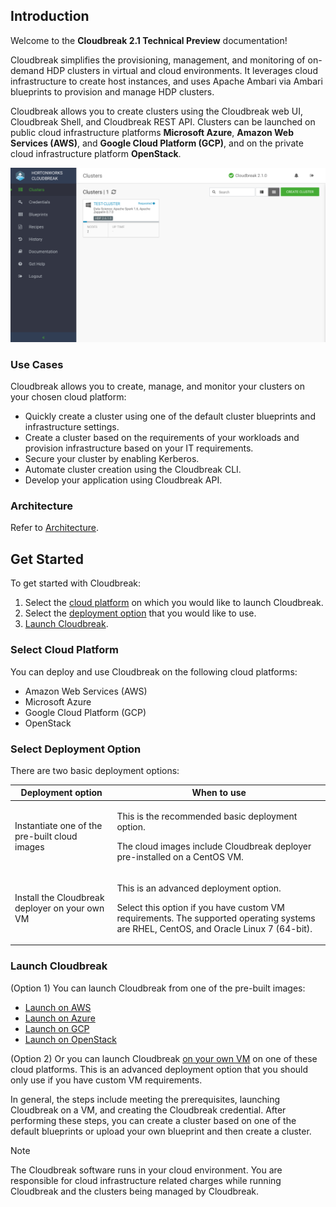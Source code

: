 ## Introduction

Welcome to the **Cloudbreak 2.1 Technical Preview** documentation!

Cloudbreak simplifies the provisioning, management, and monitoring of on-demand HDP clusters in virtual and cloud environments. It leverages cloud infrastructure to create host instances, and uses Apache Ambari via Ambari blueprints to provision and manage HDP clusters. 

Cloudbreak allows you to create clusters using the Cloudbreak web UI, Cloudbreak Shell, and Cloudbreak REST API. Clusters can be launched on public cloud infrastructure platforms **Microsoft Azure**, **Amazon Web Services (AWS)**, and **Google Cloud Platform (GCP)**, and on the private cloud infrastructure platform **OpenStack**.

<a href="./images/cloudbreak-ui.png" target="_blank" title="click to enlarge"><img src="./images/cloudbreak-ui.png" width="650" title="Cloudbreak web UI"></a>  

[comment]: <> (TO-DO: Add a better screenshot showing more clusters)  


### Use Cases

Cloudbreak allows you to create, manage, and monitor your clusters on your chosen cloud platform:

* Quickly create a cluster using one of the default cluster blueprints and infrastructure settings.  
* Create a cluster based on the requirements of your workloads and provision infrastructure based on your IT requirements.
* Secure your cluster by enabling Kerberos.
* Automate cluster creation using the Cloudbreak CLI. 
* Develop your application using Cloudbreak API.


### Architecture

Refer to [Architecture](architecture.md).


## Get Started

To get started with Cloudbreak:

1. Select the [cloud platform](#select-cloud-platform) on which you would like to launch Cloudbreak.   
1. Select the [deployment option](#select-deployment-option) that you would like to use. 
1. [Launch Cloudbreak](#launch-cloudbreak). 


### Select Cloud Platform 

You can deploy and use Cloudbreak on the following cloud platforms:

* Amazon Web Services (AWS)
* Microsoft Azure
* Google Cloud Platform (GCP)
* OpenStack


### Select Deployment Option

There are two basic deployment options:

| Deployment option | When to use |
|---|---|
| Instantiate one of the pre-built cloud images | <p>This is the recommended basic deployment option.</p><p> The cloud images include Cloudbreak deployer pre-installed on a CentOS VM.</p>  |
| Install the Cloudbreak deployer on your own VM | <p>This is an advanced deployment option.</p> <p>Select this option if you have custom VM requirements. The supported operating systems are RHEL, CentOS, and Oracle Linux 7 (64-bit).</p> |


### Launch Cloudbreak 

(Option 1) You can launch Cloudbreak from one of the pre-built images:  

* [Launch on AWS](aws-launch.md)  
* [Launch on Azure](azure-launch.md)  
* [Launch on GCP](gcp-launch.md)   
* [Launch on OpenStack](os-launch.md)    
     
(Option 2) Or you can launch Cloudbreak [on your own VM](vm-launch.md) on one of these cloud platforms. This is an advanced deployment option that you should only use if you have custom VM requirements. 

In general, the steps include meeting the prerequisites, launching Cloudbreak on a VM, and creating the Cloudbreak credential. After performing these steps, you can create a cluster based on one of the default blueprints or upload your own blueprint and then create a cluster. 


<div class="note">
    <p class="first admonition-title">Note</p>
    <p class="last">The Cloudbreak software runs in your cloud environment. You are responsible for cloud infrastructure related charges while running Cloudbreak and the clusters being managed by Cloudbreak.</p>
</div>



